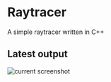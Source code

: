 # Raytracer
A simple raytracer written in C++

## Latest output
![current screenshot](https://raw.githubusercontent.com/stevensona/Raytracer/master/Raytracer/output.png)
